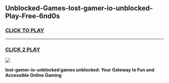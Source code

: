 
## Unblocked-Games-lost-gamer-io-unblocked-Play-Free-6nd0s
<h3>
<a href="https://premium76.site?title=lost-gamer-io-unblocked&ref=22A">CLICK TO PLAY</a></h3>
<hr>

<h3>
<a href="https://premium76.site?title=lost-gamer-io-unblocked&ref=22A">CLICK 2 PLAY</a>
  
</h3>

<a href="https://premium76.site?title=lost-gamer-io-unblocked&ref=22A"><img src="https://clearcache.store/games.png"></a>


**lost-gamer-io-unblocked games unblocked: Your Gateway to Fun and Accessible Online Gaming**
